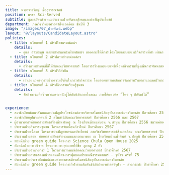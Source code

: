 ```yaml
---
title: นายวราววิชญ์ เชื้อสุวรรณรักษ์
position: พรรค Sci-Served
subtitle: ผู้ลงสมัครตำแหน่งประธานฝ่ายพัฒนาสังคมและบําเพ็ญประโยชน์
department: ภาควิชาวิทยาศาสตร์สิ่งแวดล้อม ชั้นปีที่ 3
image: "/images/07_ฝ่ายพัฒน์.webp"
layout: "@/layouts/CandidateLayout.astro"
policies:
  - title: นโยบายที่ 1 เสิร์ฟใจชมรมพัฒน์ฯ
    details:
      - ดูแล สนับสนุน และผลักดันชมรมฝ่ายพัฒน์ฯ ของคณะให้มีการเชื่อมโยงและเผยแพร่กิจกรรมที่ทํา ผ่านการแลกเปลี่ยนเรียนรู้กับองค์กรภายนอกคณะ
  - title: นโยบายที่ 2 เสิร์ฟภาพลักษณ์องค์กร
    details:
      - สร้างภาพลักษณ์ที่ดีให้กับคณะวิทยาศาสตร์ โดยการสร้างและเผยแพร่เนื้อหากิจกรรมที่มุ่งเน้นการพัฒนาตนเองและการพัฒนาสังคม
  - title: นโยบายที่ 3 เสิร์ฟวิถียั่งยืน
    details:
      - เสนอแนวทางการสร้างความยั่งยืนในการทํากิจกรรม โดยสอดแทรกหลักการจัดการทรัพยากรและลดปริมาณขยะ เพื่อสร้างสังคมสีเขียวภายในคณะ
  - title: นโยบายที่ 4 เสิร์ฟกิจกรรมเรียนรู้ชุมชน
    details:
      - จัดกิจกรรมที่สร้างความตระหนักรู้ให้กับนิสิตภายในคณะ ภายใต้แนวคิด “ใคร ๆ ก็พัฒน์ได้”

    
experience:
  - สมาชิกฝ่ายพัฒนาสังคมและบําเพ็ญประโยชน์องค์การบริหารสโมสรนิสิตจุฬาลงกรณ์มหาวิทยาลัย ปีการศึกษา 2567
  - สมาชิกฝ่ายอุปนายกคนที่ 2 สโมสรนิสิตคณะวิทยาศาสตร์ ปีการศึกษา 2566 และ 2567
  - ผู้อํานวยการค่ายอาสาสมัครสร้างบ้านพักครู ณ โรงเรียนบ้านแม่บอน จ.ลําพูน ปีการศึกษา 2566 ชมรมค่ายอาสาสมัครสโมสรนิสิตจุฬาลงกรณ์มหาวิทยาลัย
  - ประธานฝ่ายกิจกรรมชุมชน โครงการรับเพื่อนก้าวใหม่ ปีการศึกษา 2567
  - ประธานฝ่ายเนื้อหา โครงการบําเพ็ญสาธารณะประโยชน์ ภาควิชาวิทยาศาสตร์สิ่งแวดล้อม คณะวิทยาศาสตร์ ปีการศึกษา 2567
  - ประธานฝ่ายสอน ค่ายอาสาสมัครสร้างถนนและเตาเผาขยะ ณ โรงเรียนบ้านนํ้าทิพย์ จ.ชัยภูมิ ปีการศึกษา 2565 ชมรมค่ายอาสาสมัครสโมสรนิสิตจุฬาลงกรณ์มหาวิทยาลัย
  - หัวหน้าฝ่าย green guide โครงการ Science Chula Open House 2025
  - หัวหน้าฝ่ายการบริจาค โครงการการกุศลภายใต้ชื่อ ลูกหมู 3 ตัว
  - ประธานฝ่ายอํานวยการ 1 โครงการแรกพบนิสิตคณะวิทยาศาสตร์ ปีการศึกษา 2567
  - ประธานฝ่ายการแสดงหน้าสแตนด์โครงการฟุตบอลประเพณีธรรมศาสตร์ - จุฬาฯ ครั้งที่ 75
  - ประธานฝ่ายประชาสัมพันธ์ชมรมค่ายอาสาสมัครสโมสรนิสิตจุฬาลงกรณ์มหาวิทยาลัย
  - หัวหน้าฝ่าย green guide โครงการกีฬาสานสัมพันธ์นิสิตวิทยาศาสตร์จุฬา - ลาดกระบัง ปีการศึกษา 2567
---
```

